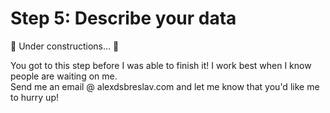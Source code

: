 # Step 5: Describe your data

:construction_worker: Under constructions... :construction:

You got to this step before I was able to finish it! I work best when I know people are waiting on me.  
Send me an email @ alexdsbreslav.com and let me know that you'd like me to hurry up!
